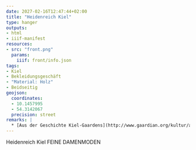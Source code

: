 ```yaml
---
date: 2027-02-16T12:47:44+02:00
title: "Heidenreich Kiel"
type: hanger
outputs:
- html
- iiif-manifest
resources:
- src: "front.png"
  params:
    iiif: front/info.json
tags:
- Kiel
- Bekleidungsgeschäft
- "Material: Holz"
- Beidseitig
geojson:
  coordinates:
  - 10.1457995
  - 54.3142067
  precision: street
remarks: |
  * [Aus der Geschichte Kiel-Gaardens](http://www.gaardian.org/kultur/archivar-view.php?kndnr=kul-ges-050&kateg=kul_geschichte&dbnav=kul&layout=lay-1)
---
```

Heidenreich Kiel
FEINE DAMENMODEN
